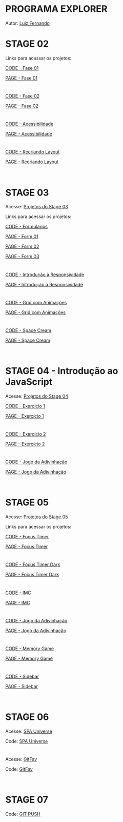 # PROGRAMA EXPLORER

Autor: [Luiz Fernando](https://linkedin.com/in/lfoalves)

# STAGE 02

Links para acessar os projetos:

[CODE - Fase 01](https://github.com/lfoalves/explorer/tree/master/step2/stage2/desafios/fase01)

[PAGE - Fase 01](https://lfoalves.github.io/explorer/step2/stage2/desafios/fase01/index.html)

#

[CODE - Fase 02](https://github.com/lfoalves/explorer/tree/master/step2/stage2/desafios/fase02)

[PAGE - Fase 02](https://lfoalves.github.io/explorer/step2/stage2/desafios/fase02/index.html)

#

[CODE - Acessibilidade](https://github.com/lfoalves/explorer/tree/master/step2/stage2/desafios/acessibilidade)

[PAGE - Acessibilidade](https://lfoalves.github.io/explorer/step2/stage2/desafios/acessibilidade/index.html)

#

[CODE - Recriando Layout](https://github.com/lfoalves/explorer/tree/master/step2/stage2/desafios/recriando_layout)

[PAGE - Recriando Layout](https://lfoalves.github.io/explorer/step2/stage2/desafios/recriando_layout/index.html)

<br>

# STAGE 03

Acesse: [Projetos do Stage 03](https://lfoalves.github.io/explorer/step3/stage3/index.html)

Links para acessar os projetos:

[CODE - Formulários](https://github.com/lfoalves/explorer/tree/master/step3/stage3/formularios)

[PAGE - Form 01](https://lfoalves.github.io/explorer/step3/stage3/formularios/form1/index.html)

[PAGE - Form 02](https://lfoalves.github.io/explorer/step3/stage3/formularios/form2/index.html)

[PAGE - Form 03](https://lfoalves.github.io/explorer/step3/stage3/formularios/form3/index.html)

#

[CODE - Introdução à Responsividade](https://github.com/lfoalves/explorer/tree/master/step3/stage3/introducao_responsividade)

[PAGE - Introdução à Responsividade](https://lfoalves.github.io/explorer/step3/stage3/introducao_responsividade/index.html)

#

[CODE - Grid com Animações](https://github.com/lfoalves/explorer/tree/master/step3/stage3/grid_com_animacoes)

[PAGE - Grid com Animações](https://lfoalves.github.io/explorer/step3/stage3/grid_com_animacoes/index.html)

#

[CODE - Space Cream](https://github.com/lfoalves/explorer/tree/master/step3/stage3/space_cream)

[PAGE - Space Cream](https://lfoalves.github.io/explorer/step3/stage3/space_cream/index.html)

<br>

# STAGE 04 - Introdução ao JavaScript

Acesse: [Projetos do Stage 04](https://lfoalves.github.io/explorer/step4/stage4/index.html)

[CODE - Exercício 1](https://codesandbox.io/s/ep76hl)

[PAGE - Exercício 1](https://ep76hl.csb.app)

#

[CODE - Exercício 2](https://codesandbox.io/s/82qkwy)

[PAGE - Exercício 2](https://82qkwy.csb.app)

#

[CODE - Jogo da Adivinhação](https://github.com/lfoalves/explorer/tree/master/step4/stage4/aulas/jogo_adivinhacao)

[PAGE - Jogo da Adivinhação](https://lfoalves.github.io/explorer/step4/stage4/aulas/jogo_adivinhacao/index.html)

<br>

# STAGE 05

Acesse: [Projetos do Stage 05](https://lfoalves.github.io/explorer/step5/stage5/index.html)

Links para acessar os projetos:

[CODE - Focus Timer](https://github.com/lfoalves/explorer/tree/master/step5/stage5/aulas/focus_timer)

[PAGE - Focus Timer](https://lfoalves.github.io/explorer/step5/stage5/aulas/focus_timer/index.html)

#

[CODE - Focus Timer Dark](https://github.com/lfoalves/explorer/tree/master/step5/stage5/desafios/focus_timer_dark)

[PAGE - Focus Timer Dark](https://lfoalves.github.io/explorer/step5/stage5/desafios/focus_timer_dark/index.html)

#

[CODE - IMC](https://github.com/lfoalves/explorer/tree/master/step5/stage5/aulas/imc)

[PAGE - IMC](https://lfoalves.github.io/explorer/step5/stage5/imc/imc_es6/index.html)

#

[CODE - Jogo da Adivinhação](https://github.com/lfoalves/explorer/tree/master/step5/stage5/aulas/jogo_da_adivinhacao)

[PAGE - Jogo da Adivinhação](https://lfoalves.github.io/explorer/step5/stage5/aulas/jogo_da_adivinhacao/index.html)

#

[CODE - Memory Game](https://github.com/lfoalves/explorer/tree/master/step5/stage5/desafios/memory_game)

[PAGE - Memory Game](https://lfoalves.github.io/explorer/step5/stage5/desafios/memory_game/index.html)

#

[CODE - Sidebar](https://github.com/lfoalves/explorer/tree/master/step5/stage5/desafios/sidebar)

[PAGE - Sidebar](https://lfoalves.github.io/explorer/step5/stage5/desafios/sidebar/index.html)

<br>

# STAGE 06

Acesse: [SPA Universe](https://spa-universe-mu.vercel.app)

Code:  [SPA Universe](https://github.com/lfoalves/explorer/tree/master/step6/stage6/desafios/spa_universe)

#

Acesse: [GitFav](https://beautiful-monstera-984a12.netlify.app)

Code: [GitFav](https://github.com/lfoalves/explorer/tree/master/step6/stage6/desafios/gitfav)

<br>

# STAGE 07

Code: [GIT PUSH](https://github.com/lfoalves/explorer)
